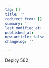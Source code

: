 ```yaml
---
tag: []
title: ''
redirect_from: []
summary: ''
last_modified_at: 
published_at: 
new_article: false
changelog: ''

---
```

Deploy 562